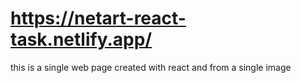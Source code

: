 # https://netart-react-task.netlify.app/
this is a single web page created with react and from a single image